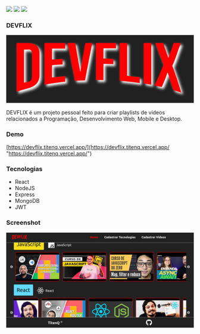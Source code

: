![](https://img.shields.io/github/stars/titenq/devflix.svg) ![](https://img.shields.io/github/forks/titenq/devflix.svg) ![](https://img.shields.io/github/issues/titenq/devflix.svg) 

### DEVFLIX

![](https://github.com/titenq/devflix/blob/master/screenshot01.jpg?raw=true)

DEVFLIX é um projeto pessoal feito para criar playlists de vídeos relacionados a Programação, Desenvolvimento Web, Mobile e Desktop.

### Demo
[https://devflix.titenq.vercel.app/](https://devflix.titenq.vercel.app/ "https://devflix.titenq.vercel.app/")

### Tecnologias
- React
- NodeJS
- Express
- MongoDB
- JWT

### Screenshot

![](https://github.com/titenq/devflix/blob/master/screenshot02.jpg?raw=true)